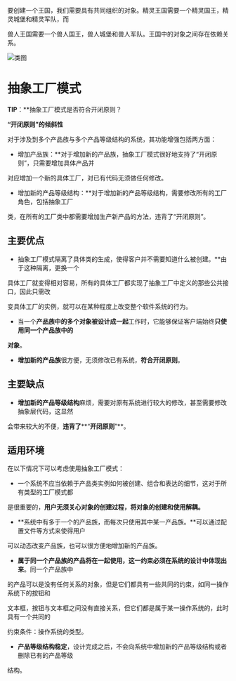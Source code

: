 要创建一个王国，我们需要具有共同组织的对象。精灵王国需要一个精灵国王，精灵城堡和精灵军队，而 

兽人王国需要一个兽人国王，兽人城堡和兽人军队。王国中的对象之间存在依赖关系。

![类图](/images/class.jpg)

# 抽象工厂模式

**TIP**：**抽象工厂模式是否符合开闭原则？

**“开闭原则”的倾斜性**

对于涉及到多个产品族与多个产品等级结构的系统，其功能增强包括两方面：

* 增加产品族：**对于增加新的产品族，抽象工厂模式很好地支持了“开闭原则”，只需要增加具体产品并 

对应增加一个新的具体工厂，对已有代码无须做任何修改。

* 增加新的产品等级结构：**对于增加新的产品等级结构，需要修改所有的工厂角色，包括抽象工厂 

类，在所有的工厂类中都需要增加生产新产品的方法，违背了“开闭原则”。

## 主要优点

* 抽象工厂模式隔离了具体类的生成，使得客户并不需要知道什么被创建。**由于这种隔离，更换一个 

具体工厂就变得相对容易，所有的具体工厂都实现了抽象工厂中定义的那些公共接口，因此只需改 

变具体工厂的实例，就可以在某种程度上改变整个软件系统的行为。 

* 当一个**产品族中的多个对象被设计成一起**工作时，它能够保证客户端始终**只使用同一个产品族中的** 

**对象**。 

* **增加新的产品族**很方便，无须修改已有系统，**符合开闭原则**。

## 主要缺点

* **增加新的产品等级结构**麻烦，需要对原有系统进行较大的修改，甚至需要修改抽象层代码，这显然 

会带来较大的不便，**违背了****“****开闭原则****”**。

## 适用环境

在以下情况下可以考虑使用抽象工厂模式：

* 一个系统不应当依赖于产品类实例如何被创建、组合和表达的细节，这对于所有类型的工厂模式都 

是很重要的，**用户无须关心对象的创建过程，将对象的创建和使用解耦。** 

* **系统中有多于一个的产品族，而每次只使用其中某一产品族。**可以通过配置文件等方式来使得用户 

可以动态改变产品族，也可以很方便地增加新的产品族。 

* **属于同一个产品族的产品将在一起使用，这一约束必须在系统的设计中体现出来**。同一个产品族中 

的产品可以是没有任何关系的对象，但是它们都具有一些共同的约束，如同一操作系统下的按钮和 

文本框，按钮与文本框之间没有直接关系，但它们都是属于某一操作系统的，此时具有一个共同的 

约束条件：操作系统的类型。 

* **产品等级结构稳定**，设计完成之后，不会向系统中增加新的产品等级结构或者删除已有的产品等级 

结构。

